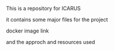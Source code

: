 This is a repository  for  ICARUS

it contains some major files for the project

docker image link 

and the approch and resources used 
